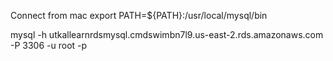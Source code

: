 Connect from mac
export PATH=${PATH}:/usr/local/mysql/bin

mysql -h utkallearnrdsmysql.cmdswimbn7l9.us-east-2.rds.amazonaws.com -P 3306 -u root -p
